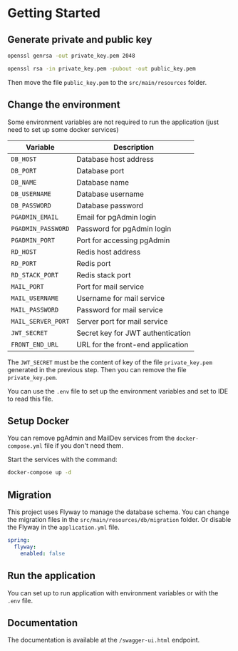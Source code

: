 # Getting Started

## Generate private and public key

```bash
openssl genrsa -out private_key.pem 2048

openssl rsa -in private_key.pem -pubout -out public_key.pem
```

Then move the file ``public_key.pem`` to the ``src/main/resources`` folder.

## Change the environment

Some environment variables are not required to run the application (just need to set up some docker services)

| Variable             | Description                                              |
|----------------------|----------------------------------------------------------|
| `DB_HOST`            | Database host address                                    |
| `DB_PORT`            | Database port                                            |
| `DB_NAME`            | Database name                                            |
| `DB_USERNAME`        | Database username                                        |
| `DB_PASSWORD`        | Database password                                        |
| `PGADMIN_EMAIL`      | Email for pgAdmin login                                  |
| `PGADMIN_PASSWORD`   | Password for pgAdmin login                               |
| `PGADMIN_PORT`       | Port for accessing pgAdmin                               |
| `RD_HOST`            | Redis host address                                       |
| `RD_PORT`            | Redis port                                               |
| `RD_STACK_PORT`      | Redis stack port                                         |
| `MAIL_PORT`          | Port for mail service                                    |
| `MAIL_USERNAME`      | Username for mail service                                |
| `MAIL_PASSWORD`      | Password for mail service                                |
| `MAIL_SERVER_PORT`   | Server port for mail service                             |
| `JWT_SECRET`         | Secret key for JWT authentication                        |
| `FRONT_END_URL`      | URL for the front-end application                        |

The ``JWT_SECRET`` must be the content of key of the file ``private_key.pem`` generated in the previous step. Then you can remove the file ``private_key.pem``.

You can use the ``.env`` file to set up the environment variables and set to IDE to read this file.

## Setup Docker
You can remove pgAdmin and MailDev services from the ``docker-compose.yml`` file if you don't need them.

Start the services with the command:
```bash
docker-compose up -d
```

## Migration
This project uses Flyway to manage the database schema. You can change the migration files in the ``src/main/resources/db/migration`` folder. Or disable the Flyway in the ``application.yml`` file.

```yml
spring:
  flyway:
    enabled: false
```

## Run the application
You can set up to run application with environment variables or with the ``.env`` file.

## Documentation
The documentation is available at the ``/swagger-ui.html`` endpoint.